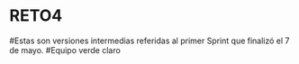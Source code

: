 # RETO4
#Estas son versiones intermedias referidas al primer Sprint que finalizó el 7 de mayo. 
#Equipo verde claro
